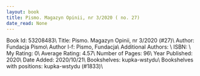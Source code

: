 ```yaml
---
layout: book
title: Pismo. Magazyn Opinii, nr 3/2020 ( no. 27)
date_read: None
---
```


Book Id: 53208483\ 
Title: Pismo. Magazyn Opinii, nr 3/2020 (#27)\ 
Author: Fundacja Pismo\ 
Author l-f: Pismo, Fundacja\ 
Additional Authors: \ 
ISBN: \ 
My Rating: 0\ 
Average Rating: 4.57\ 
Number of Pages: 96\ 
Year Published: 2020\ 
Date Added: 2020/10/21\ 
Bookshelves: kupka-wstydu\ 
Bookshelves with positions: kupka-wstydu (#1833)\ 

